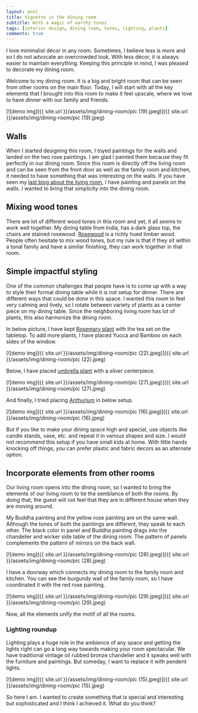 ```yaml
---
layout: post
title: Vignette in the dining room
subtitle: With a magic of earthy tones
tags: [interior design, dining room, tones, lighting, plants]
comments: true
---
```


I love minimalist décor in any room. Sometimes, I believe less is more and so I do not advocate an overcrowded look. With less décor, it is always easier to maintain everything. Keeping this principle in mind, I was pleased to decorate my dining room. 

Welcome to my dining room. It is a big and bright room that can be seen from other rooms on the main floor. Today, I will start with all the key elements that I brought into this room to make it feel upscale, where we love to have dinner with our family and friends. 

[![demo img]({{ site.url }}/assets/img/dining-room/pic (19).jpeg)]({{ site.url }}/assets/img/dining-room/pic (19).jpeg)

## Walls

When I started designing this room, I toyed paintings for the walls and landed on the two rose paintings. I am glad I painted them because they fit perfectly in our dining room. Since this room is directly off the living room and can be seen from the front door as well as the family room and kitchen, it needed to have something that was interesting on the walls. If you have seen my [last blog about the living room](../2020-08-20-Living-Room), I have painting and panels on the walls. I wanted to bring that simplicity into the dining room.

## Mixing wood tones

There are lot of different wood tones in this room and yet, it all seems to work well together. My dining table from India, has a dark glass top, the chairs are stained rosewood. [Rosewood](https://en.wikipedia.org/wiki/Rosewood) is a richly hued timber wood. People often hesitate to mix wood tones, but my rule is that if they sit within a tonal family and have a similar finishing, they can work together in that room.

## Simple impactful styling

One of the common challenges that people have is to come up with a way to style their formal dining table while it is not setup for dinner. There are different ways that could be done in this space. I wanted this room to feel very calming and lively, so I rotate between variety of plants as a center piece on my dining table. Since the neighboring living room has lot of plants, this also harmonize the dining room.

In below picture, I have kept [Rosemary plant](https://wikifarmer.com/rosemary-plant-information/) with the tea set on the tabletop. To add more plants, I have placed Yucca and Bamboo on each sides of the window.

[![demo img]({{ site.url }}/assets/img/dining-room/pic (22).jpeg)]({{ site.url }}/assets/img/dining-room/pic (22).jpeg)

Below, I have placed [umbrella plant](https://www.gardenloversclub.com/houseplants/umbrella-plant/care-umbrella-plants/) with a silver centerpiece.

[![demo img]({{ site.url }}/assets/img/dining-room/pic (27).jpeg)]({{ site.url }}/assets/img/dining-room/pic (27).jpeg)

And finally, I tried placing [Anthurium](https://en.wikipedia.org/wiki/Anthurium) in below setup.

[![demo img]({{ site.url }}/assets/img/dining-room/pic (16).jpeg)]({{ site.url }}/assets/img/dining-room/pic (16).jpeg)

But if you like to make your dining space high and special, use objects like candle stands, vase, etc. and repeat it in various shapes and size. I would not recommend this setup if you have small kids at home. With little hands knocking off things, you can prefer plastic and fabric decors as an alternate option.

## Incorporate elements from other rooms

Our living room opens into the dining room, so I wanted to bring the elements of our living room to tie the semblance of both the rooms. By doing that, the guest will not feel that they are in different house when they are moving around.

My Buddha painting and the yellow rose painting are on the same wall. Although the tones of both the paintings are different, they speak to each other. The black color in panel and Buddha painting drags into the chandelier and wicker side table of the dining room. The pattern of panels complements the pattern of mirrors on the back wall.

[![demo img]({{ site.url }}/assets/img/dining-room/pic (28).jpeg)]({{ site.url }}/assets/img/dining-room/pic (28).jpeg)

I have a doorway which connects my dining room to the family room and kitchen. You can see the burgundy wall of the family room, so I have coordinated it with the red rose painting.

[![demo img]({{ site.url }}/assets/img/dining-room/pic (29).jpeg)]({{ site.url }}/assets/img/dining-room/pic (29).jpeg)

Now, all the elements unify the motif of all the rooms.

### Lighting roundup

Lighting plays a huge role in the ambience of any space and getting the lights right can go a long way towards making your room spectacular. We have traditional vintage oil rubbed bronze chandelier and it speaks well with the furniture and paintings. But someday, I want to replace it with pendent lights. 

[![demo img]({{ site.url }}/assets/img/dining-room/pic (15).jpeg)]({{ site.url }}/assets/img/dining-room/pic (15).jpeg)

So here I am. I wanted to create something that is special and interesting but sophisticated and I think I achieved it. What do you think?